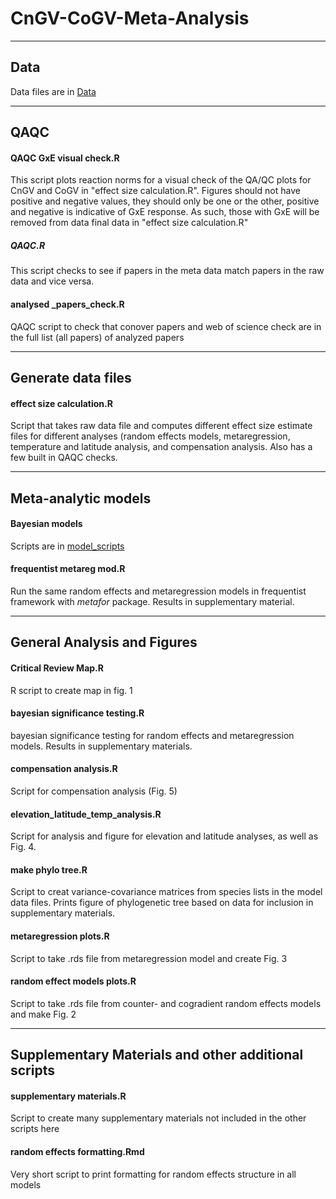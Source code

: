 # CnGV-CoGV-Meta-Analysis

-----
## Data
Data files are in [Data](https://github.com/morgan-sparks/CnGV-CoGV-Meta-Analysis/tree/main/Data)

-----
## QAQC

#### QAQC GxE visual check.R
This script plots reaction norms for a visual check of the QA/QC plots for CnGV and CoGV in "effect size calculation.R". Figures should not have positive and negative values, they should only be one or the other, positive and negative is indicative of GxE response. As such, those with GxE will be removed from data final data in "effect size calculation.R"

##### QAQC.R
This script checks to see if papers in the meta data match papers in the raw data and vice versa.

#### analysed _papers_check.R
QAQC script to check that conover papers and web of science check are in the full list (all papers) of analyzed papers

-----
## Generate data files

#### effect size calculation.R
Script that takes raw data file and computes different effect size estimate files for different analyses (random effects models, metaregression, temperature and latitude analysis, and compensation analysis. Also has a few built in QAQC checks.

-----
## Meta-analytic models

#### Bayesian models 
Scripts are in [model_scripts](https://github.com/morgan-sparks/CnGV-CoGV-Meta-Analysis/tree/main/Scripts/model%20scripts)

#### frequentist metareg mod.R
Run the same random effects and metaregression models in frequentist framework with *metafor* package. Results in supplementary material.

-----
## General Analysis and Figures

#### Critical Review Map.R
R script to create map in fig. 1

#### bayesian significance testing.R
bayesian significance testing for random effects and metaregression models. Results in supplementary materials.

#### compensation analysis.R
Script for compensation analysis (Fig. 5)

#### elevation_latitude_temp_analysis.R
Script for analysis and figure for elevation and latitude analyses, as well as Fig. 4.

#### make phylo tree.R
Script to creat variance-covariance matrices from species lists in the model data files. Prints figure of phylogenetic tree based on data for inclusion in supplementary materials.

#### metaregression plots.R
Script to take .rds file from metaregression model and create Fig. 3

#### random effect models plots.R
Script to take .rds file from counter- and cogradient random effects models and make Fig. 2

-----
## Supplementary Materials and other additional scripts

#### supplementary materials.R
Script to create many supplementary materials not included in the other scripts here

#### random effects formatting.Rmd
Very short script to print formatting for random effects structure in all models
